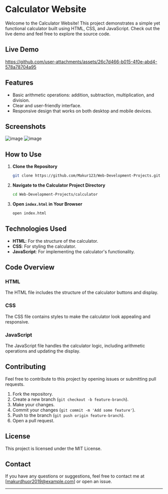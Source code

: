 # Calculator Website

Welcome to the Calculator Website! This project demonstrates a simple yet functional calculator built using HTML, CSS, and JavaScript. Check out the live demo and feel free to explore the source code.

## Live Demo
https://github.com/user-attachments/assets/26c7d466-b015-4f0e-abd4-578a78704a95
## Features

- Basic arithmetic operations: addition, subtraction, multiplication, and division.
- Clear and user-friendly interface.
- Responsive design that works on both desktop and mobile devices.

## Screenshots

![image](https://github.com/user-attachments/assets/3bde3267-fd8b-4f50-9123-8cbcdb670b3e)
![image](https://github.com/user-attachments/assets/27e51828-f9b4-4f1a-9828-da809e3b04e5)

## How to Use

1. **Clone the Repository**

   ```sh
   git clone https://github.com/Makur123/Web-Development-Projects.git
   ```

2. **Navigate to the Calculator Project Directory**

   ```sh
   cd Web-Development-Projects/calculator
   ```

3. **Open `index.html` in Your Browser**

   ```sh
   open index.html
   ```

## Technologies Used

- **HTML**: For the structure of the calculator.
- **CSS**: For styling the calculator.
- **JavaScript**: For implementing the calculator's functionality.

## Code Overview

### HTML

The HTML file includes the structure of the calculator buttons and display.

### CSS

The CSS file contains styles to make the calculator look appealing and responsive.

### JavaScript

The JavaScript file handles the calculator logic, including arithmetic operations and updating the display.

## Contributing

Feel free to contribute to this project by opening issues or submitting pull requests.

1. Fork the repository.
2. Create a new branch (`git checkout -b feature-branch`).
3. Make your changes.
4. Commit your changes (`git commit -m 'Add some feature'`).
5. Push to the branch (`git push origin feature-branch`).
6. Open a pull request.

## License

This project is licensed under the MIT License.

## Contact

If you have any questions or suggestions, feel free to contact me at [makurdhuor2019@example.com] or open an issue.

---
